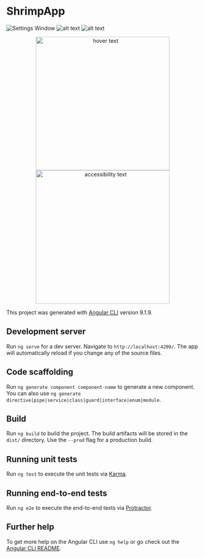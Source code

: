 # ShrimpApp


![Settings Window](https://raw.github.com/EduBrQ/shrimpApp/tree/factory/src/assets/img/ss1.png)
![alt text](https://github.com/EduBrQ/shrimpApp/tree/factory/src/assets/img/ss2.jpeg?raw=true)
![alt text](https://raw.githubusercontent.com/EduBrQ/shrimpApp/tree/factory/src/assets/img/ssRacao.PNG?raw=true)
<p align="center">
  <img src="https://github.com/EduBrQ/shrimpApp/tree/factory/src/assets/img/ss1.png" width="350" title="hover text">
  <img src="https://github.com/EduBrQ/shrimpApp/tree/factory/src/assets/img/ss1.png" width="350" alt="accessibility text">
</p>

This project was generated with [Angular CLI](https://github.com/angular/angular-cli) version 9.1.9.

## Development server

Run `ng serve` for a dev server. Navigate to `http://localhost:4200/`. The app will automatically reload if you change any of the source files.

## Code scaffolding

Run `ng generate component component-name` to generate a new component. You can also use `ng generate directive|pipe|service|class|guard|interface|enum|module`.

## Build

Run `ng build` to build the project. The build artifacts will be stored in the `dist/` directory. Use the `--prod` flag for a production build.

## Running unit tests

Run `ng test` to execute the unit tests via [Karma](https://karma-runner.github.io).

## Running end-to-end tests

Run `ng e2e` to execute the end-to-end tests via [Protractor](http://www.protractortest.org/).

## Further help

To get more help on the Angular CLI use `ng help` or go check out the [Angular CLI README](https://github.com/angular/angular-cli/blob/master/README.md).
